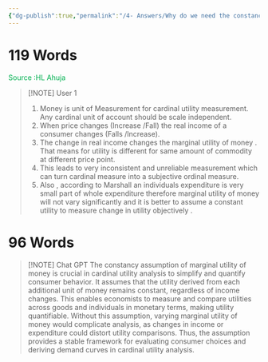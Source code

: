 ```yaml
---
{"dg-publish":true,"permalink":"/4- Answers/Why do we need the constancy assumption of marginal utility of money in Cardinal utility analysis ? Justify your answer./"}
---
```


# 119 Words

<font color="#00b050">Source :HL Ahuja</font>

> [!NOTE] User 1
> 1. Money is unit of Measurement for cardinal utility measurement. Any cardinal unit of account should be scale independent. 
> 2. When price changes (Increase /Fall) the real income of a consumer changes (Falls /Increase).
> 3. The change in real income changes the marginal utility of money . That means for utility is different for same amount of commodity  at different price point.
> 4. This leads to very inconsistent and unreliable measurement which can turn cardinal measure into a subjective ordinal measure. 
> 5. Also , according to Marshall an individuals expenditure is very small part of whole expenditure therefore marginal utility of money will not vary significantly and it is better to assume a constant utility to measure change in utility objectively . 

# 96 Words

> [!NOTE] Chat GPT
> The constancy assumption of marginal utility of money is crucial in cardinal utility analysis to simplify and quantify consumer behavior. It assumes that the utility derived from each additional unit of money remains constant, regardless of income changes. This enables economists to measure and compare utilities across goods and individuals in monetary terms, making utility quantifiable. Without this assumption, varying marginal utility of money would complicate analysis, as changes in income or expenditure could distort utility comparisons. Thus, the assumption provides a stable framework for evaluating consumer choices and deriving demand curves in cardinal utility analysis.
> 